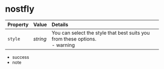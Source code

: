 # nostfly

**Property** | **Value** | **Details**
:--- | :--- | :---
``style`` | _string_ | You can select the style that best suits you from these options.<br> - warning 
- success
- note

